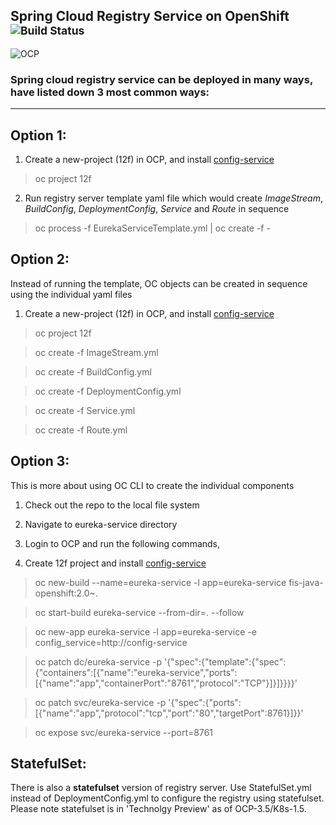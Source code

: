 Spring Cloud Registry Service on OpenShift <sup>![Build Status](https://travis-ci.org/srinivasa-vasu/openshift-12f.svg?branch=master)</sup>
-----------------------------------------
![OCP](https://blog.openshift.com/wp-content/uploads/Logotype_RH_OpenShiftContainerPlatform_wLogo_CMYK_Black-1024x263.jpg "OCP")

### Spring cloud registry service can be deployed in many ways, have listed down 3 most common ways:
***

## Option 1: 

1. Create a new-project (12f) in OCP, and install [config-service](https://github.com/srinivasa-vasu/openshift12f/tree/master/config-service)

> oc project 12f

2. Run registry server template yaml file which would create *ImageStream*, *BuildConfig*, *DeploymentConfig*, *Service* and *Route* in sequence

> oc process -f EurekaServiceTemplate.yml | oc create -f -

## Option 2:

Instead of running the template, OC objects can be created in sequence using the individual yaml files

1. Create a new-project (12f) in OCP, and install [config-service](https://github.com/srinivasa-vasu/openshift-12f/tree/master/config-service)

> oc project 12f

> oc create -f ImageStream.yml

> oc create -f BuildConfig.yml

> oc create -f DeploymentConfig.yml

> oc create -f Service.yml

> oc create -f Route.yml

## Option 3:

This is more about using OC CLI to create the individual components

1. Check out the repo to the local file system

2. Navigate to eureka-service directory

3. Login to OCP and run the following commands,

4. Create 12f project and install [config-service](https://github.com/srinivasa-vasu/openshift-12f/tree/master/config-service)

> oc new-build --name=eureka-service -l app=eureka-service fis-java-openshift:2.0~.

> oc start-build eureka-service --from-dir=. --follow

> oc new-app eureka-service -l app=eureka-service -e config_service=http://config-service

> oc patch dc/eureka-service -p '{"spec":{"template":{"spec":{"containers":[{"name":"eureka-service","ports":[{"name":"app","containerPort":"8761","protocol":"TCP"}]}]}}}}'

> oc patch svc/eureka-service -p '{"spec":{"ports":[{"name":"app","protocol":"tcp","port":"80","targetPort":8761}]}}'

> oc expose svc/eureka-service --port=8761

## StatefulSet:

There is also a **statefulset** version of registry server. Use StatefulSet.yml instead of DeploymentConfig.yml to configure the registry using statefulset. Please note statefulset is in 'Technolgy Preview' as of OCP-3.5/K8s-1.5.

